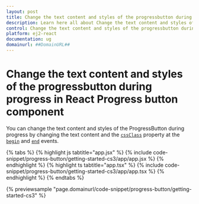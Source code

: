 ```yaml
---
layout: post
title: Change the text content and styles of the progressbutton during progress in React Progress button component | Syncfusion
description: Learn here all about Change the text content and styles of the progressbutton during progress in Syncfusion React Progress button component of Syncfusion Essential JS 2 and more.
control: Change the text content and styles of the progressbutton during progress 
platform: ej2-react
documentation: ug
domainurl: ##DomainURL##
---
```


# Change the text content and styles of the progressbutton during progress in React Progress button component

You can change the text content and styles of the ProgressButton during progress by changing the text content and the  [`cssClass`](https://ej2.syncfusion.com/react/documentation/api/progress-button#cssClass) property at the [`begin`](https://ej2.syncfusion.com/react/documentation/api/progress-button#begin) and [`end`](https://ej2.syncfusion.com/react/documentation/api/progress-button#end) events.

{% tabs %}
{% highlight js tabtitle="app.jsx" %}
{% include code-snippet/progress-button/getting-started-cs3/app/app.jsx %}
{% endhighlight %}
{% highlight ts tabtitle="app.tsx" %}
{% include code-snippet/progress-button/getting-started-cs3/app/app.tsx %}
{% endhighlight %}
{% endtabs %}

 {% previewsample "page.domainurl/code-snippet/progress-button/getting-started-cs3" %}